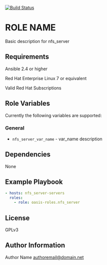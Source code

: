 [![Build Status](https://travis-ci.org/oasis-roles/nfs_server.svg?branch=master)](https://travis-ci.org/oasis-roles/nfs_server)

ROLE NAME
===========

Basic description for nfs_server

Requirements
------------

Ansible 2.4 or higher

Red Hat Enterprise Linux 7 or equivalent

Valid Red Hat Subscriptions

Role Variables
--------------

Currently the following variables are supported:

### General

* `nfs_server_var_name` - var\_name description

Dependencies
------------

None

Example Playbook
----------------

```yaml
- hosts: nfs_server-servers
  roles:
    - role: oasis-roles.nfs_server
```

License
-------

GPLv3

Author Information
------------------

Author Name <authoremail@domain.net>